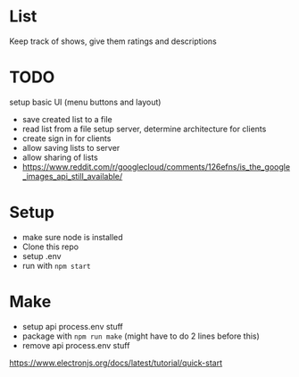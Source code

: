 # List
Keep track of shows, give them ratings and descriptions

# TODO
setup basic UI (menu buttons and layout)
- save created list to a file
- read list from a file
setup server, determine architecture for clients
- create sign in for clients
- allow saving lists to server
- allow sharing of lists
- https://www.reddit.com/r/googlecloud/comments/126efns/is_the_google_images_api_still_available/

# Setup
- make sure node is installed
- Clone this repo
- setup .env
- run with `npm start`

# Make
- setup api process.env stuff
- package with `npm run make` (might have to do 2 lines before this)
- remove api process.env stuff

https://www.electronjs.org/docs/latest/tutorial/quick-start
